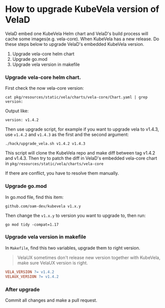 # How to upgrade KubeVela version of VelaD

VelaD embed one KubeVela Helm chart and VelaD's build process will cache some images(e.g. vela-core). 
When KubeVela has a new release. Do these steps below to upgrade VelaD's embedded KubeVela version.

1. Upgrade vela-core helm chart
2. Upgrade go.mod
3. Upgrade vela version in makefile

### Upgrade vela-core helm chart.

First check the now vela-core version:

```shell
cat pkg/resources/static/vela/charts/vela-core/Chart.yaml | grep version:
```

Output like:
```text
version: v1.4.2
```

Then use upgrade script, for example if you want to upgrade vela to v1.4.3, use `v1.4.2` and `v1.4.3`
as the first and the second argument:

```shell
./hack/upgrade_vela.sh v1.4.2 v1.4.3
```

This script will clone the KubeVela repo and make diff between tag v1.4.2 and v1.4.3. Then try to patch the diff in VelaD's
embedded vela-core chart in `pkg/resources/static/vela/charts/vela-core`

If there are conflict, you have to resolve them manually.

### Upgrade go.mod

In go.mod file, find this item:

```text
github.com/oam-dev/kubevela v1.x.y
```

Then change the `v1.x.y` to version you want to upgrade to, then run:

```shell
go mod tidy -compat=1.17
```

### Upgrade vela version in makefile

In `Makefile`, find this two variables, upgrade them to right version.

> VelaUX sometimes don't release new version together with KubeVela, make sure VelaUX version is right.

```makefile
VELA_VERSION ?= v1.4.2
VELAUX_VERSION ?= v1.4.2
```

### After upgrade

Commit all changes and make a pull request.
